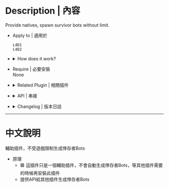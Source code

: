 # Description | 內容
Provide natives, spawn survivor bots without limit.

* Apply to | 適用於
	```
	L4D1
	L4D2
	```

* <details><summary>How does it work?</summary>

	* 🟥 This plugin does not unlock your server survivor limit automatically. Don't install this plugin until other plugins require this plugin
	* Provide API for other plugins to help spawn survivor bots without limits.
</details>

* Require | 必要安裝
<br/>None

* <details><summary>Related Plugin | 相關插件</summary>

	1. [l4dmultislots](/l4dmultislots): Allows additional survivor players in server when 5+ player joins the server
		> 創造5位以上倖存者遊玩伺服器
</details>

* <details><summary>API | 串接</summary>

	* [l4d_CreateSurvivorBot.inc](scripting/include/l4d_CreateSurvivorBot.inc)
		```php
		library name: l4d_CreateSurvivorBot
		```
</details>

* <details><summary>Changelog | 版本日誌</summary>

	* v1.0h (2024-12-13)
		* Remake code
		* Fixed error in sourcemod 1.13
		* Update API

	* v1.0
		* [Dragokas's Fork](https://forums.alliedmods.net/showpost.php?p=2729883&postcount=16)

	* v0.0
		* [By microleo](https://forums.alliedmods.net/showthread.php?t=329183)
</details>

- - - -
# 中文說明
輔助插件，不受遊戲限制生成倖存者Bots

* 原理
	* 🟥 這插件只是一個輔助插件，不會自動生成倖存者Bots，等其他插件需要的時候再安裝此插件
	* 提供API給其他插件生成倖存者Bots

